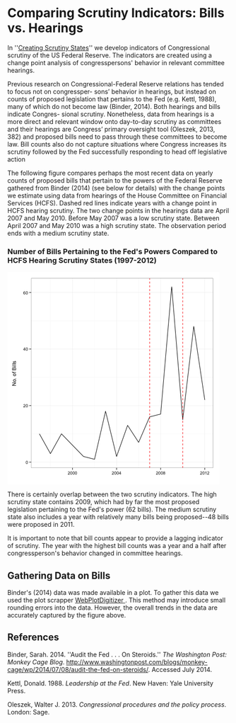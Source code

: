 # Comparing Scrutiny Indicators: Bills vs. Hearings

In ''[Creating Scrutiny States](FedChangePointNote/README.md)'' we develop indicators of Congressional scrutiny of the US Federal Reserve. The indicators are created using a change point analysis of congresspersons' behavior in relevant committee hearings.

Previous research on Congressional-Federal Reserve relations has tended to focus not on congressper- sons’ behavior in hearings, but instead on counts of proposed legislation that pertains to the Fed (e.g. Kettl, 1988), many of which do not become law (Binder, 2014). Both hearings and bills indicate Congres- sional scrutiny. Nonetheless, data from hearings is a more direct and relevant window onto day-to-day scrutiny as committees and their hearings are Congress’ primary oversight tool (Oleszek, 2013, 382) and proposed bills need to pass through these committees to become law. Bill counts also do not capture situations where Congress increases its scrutiny followed by the Fed successfully responding to head off legislative action

The following figure compares perhaps the most recent data on yearly counts of proposed bills that pertain to the powers of the Federal Reserve gathered from Binder (2014) (see below for details) with the change points we estimate using data from hearings of the House Committee on Financial Services (HCFS). Dashed red lines indicate years with a change point in HCFS hearing scrutiny. The two change points in the hearings data are April 2007 and May 2010. Before May 2007 was a low scrutiny state. Between April 2007 and May 2010 was a high scrutiny state. The observation period ends with a medium scrutiny state.

### Number of Bills Pertaining to the Fed's Powers Compared to HCFS Hearing Scrutiny States (1997-2012)

[<img src="img/BillsVsHearings.png" align="middle"/>]()

There is certainly overlap between the two scrutiny indicators. The high scrutiny state contains 2009, which had by far the most proposed legislation pertaining to the Fed's power (62 bills). The medium scrutiny state also includes a year with relatively many bills being proposed--48 bills were proposed in 2011.

It is important to note that bill counts appear to provide a lagging indicator of scrutiny. The year with the highest bill counts was a year and a half after congressperson's behavior changed in committee hearings.

## Gathering Data on Bills

Binder's (2014) data was made available in a plot. To gather this data we used the plot scrapper [WebPlotDigitizer ](http://dx.doi.org/10.5281/zenodo.10532). This method may introduce small rounding errors into the data. However, the overall trends in the data are accurately captured by the figure above.

## References

Binder, Sarah. 2014. ''Audit the Fed . . . On Steroids.'' *The Washington Post: Monkey Cage Blog*. <http://www.washingtonpost.com/blogs/monkey-cage/wp/2014/07/08/audit-the-fed-on-steroids/>. Accessed July 2014.

Kettl, Donald. 1988. *Leadership at the Fed*. New Haven: Yale University Press.

Oleszek, Walter J. 2013. *Congressional procedures and the policy process*. London: Sage.
